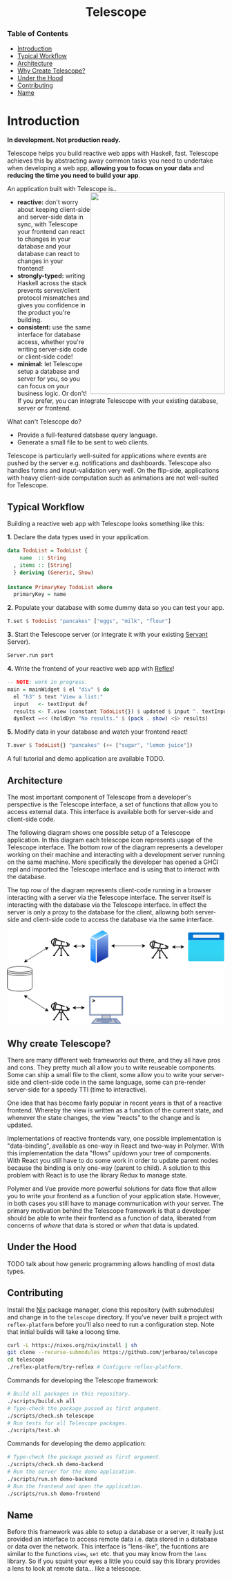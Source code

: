 <div align="center">

# Telescope

</div>

### Table of Contents
- [Introduction](#introduction)
- [Typical Workflow](#typical-workflow)
- [Architecture](#architecture)
- [Why Create Telescope?](#why-create-telescope)
- [Under the Hood](#under-the-hood)
- [Contributing](#contributing)
- [Name](#name)

# Introduction
**In development. Not production ready.**

Telescope helps you build reactive web apps with Haskell, fast. Telescope
achieves this by abstracting away common tasks you need to undertake when
developing a web app, **allowing you to focus on your data** and **reducing the
time you need to build your app**.

An application built with Telescope is..
<a href="https://unsplash.com/photos/_Sr03VSKIeg">
  <img width="311" height="466" src="https://images.unsplash.com/photo-1521268875244-13b6e2b31e30?ixlib=rb-1.2.1&ixid=eyJhcHBfaWQiOjEyMDd9&auto=format&fit=crop&w=634&q=80" align="right" />
</a>
- **reactive:** don't worry about keeping client-side and server-side data in
  sync, with Telescope your frontend can react to changes in your database and
  your database can react to changes in your frontend!
- **strongly-typed:** writing Haskell across the stack prevents server/client
  protocol mismatches and gives you confidence in the product you're building.
- **consistent:** use the same interface for database access, whether you're
  writing server-side code or client-side code!
- **minimal:** let Telescope setup a database and server for you, so you can
  focus on your business logic. Or don't! If you prefer, you can integrate
  Telescope with your existing database, server or frontend.

What can't Telescope do?
- Provide a full-featured database query language.
- Generate a small file to be sent to web clients.

Telescope is particularly well-suited for applications where events are pushed
by the server e.g. notifications and dashboards. Telescope also handles forms
and input-validation very well. On the flip-side, applications with heavy
client-side computation such as animations are not well-suited for Telescope.

## Typical Workflow
Building a reactive web app with Telescope looks something like this:

**1.** Declare the data types used in your application.

``` haskell
data TodoList = TodoList {
    name  :: String
  , items :: [String]
  } deriving (Generic, Show)

instance PrimaryKey TodoList where
  primaryKey = name
```

**2.** Populate your database with some dummy data so you can test your app.

``` haskell
T.set $ TodoList "pancakes" ["eggs", "milk", "flour"]
```

**3.** Start the Telescope server (or integrate it with your existing
[Servant](https://www.servant.dev/) Server).

``` haskell
Server.run port
```

**4.** Write the frontend of your reactive web app with [Reflex](https://reflex-frp.org/)!

``` haskell
-- NOTE: work in progress.
main = mainWidget $ el "div" $ do
  el "h3" $ text "View a list:"
  input   <- textInput def
  results <- T.view (constant TodoList{}) $ updated $ input ^. textInput_value
  dynText =<< (holdDyn "No results." $ (pack . show) <$> results)
```

**5.** Modify data in your database and watch your frontend react!

``` haskell
T.over $ TodoList{} "pancakes" (++ ["sugar", "lemon juice"])
```

A full tutorial and demo application are available TODO.
<!-- TODO: links to reflex-platform and other doc in demo/README.md -->

## Architecture
The most important component of Telescope from a developer's perspective is the
Telescope interface, a set of functions that allow you to access external data.
This interface is available both for server-side and client-side code.

The following diagram shows one possible setup of a Telescope application. In
this diagram each telescope icon represents usage of the Telescope interface.
The bottom row of the diagram represents a developer working on their machine
and interacting with a development server running on the same machine. More
specifically the developer has opened a GHCI repl and imported the Telescope
interface and is using that to interact with the database.

The top row of the diagram represents client-code running in a browser
interacting with a server via the Telescope interface. The server itself is
interacting with the database via the Telescope interface. In effect the server
is only a proxy to the database for the client, allowing both server-side and
client-side code to access the database via the same interface.

<!-- Parameterised, data source agnostic, alternate configuration. -->

<!-- Data is DRY. -->

<p align="center">
  <img src="diagram/diagram.png" />
</p>

## Why create Telescope?
There are many different web frameworks out there, and they all have pros and
cons. They pretty much all allow you to write reuseable components. Some can
ship a small file to the client, some allow you to write your server-side and
client-side code in the same language, some can pre-render server-side for a
speedy TTI (time to interactive).

One idea that has become fairly popular in recent years is that of a reactive
frontend. Whereby the view is written as a function of the current state, and
whenever the state changes, the view "reacts" to the change and is updated.

Implementations of reactive frontends vary, one possible implementation is
"data-binding", available as one-way in React and two-way in Polymer. With this
implementation the data "flows" up/down your tree of components. With React you
still have to do some work in order to update parent nodes because the binding
is only one-way (parent to child). A solution to this problem with React is to
use the library Redux to manage state.

Polymer and Vue provide more powerful solutions for data flow that allow you to
write your frontend as a function of your application state. However, in both
cases you still have to manage communication with your server. The primary
motivation behind the Telescope framework is that a developer should be able to
write their frontend as a function of data, liberated from concerns of *where*
that data is stored or *when* that data is updated.

## Under the Hood
TODO talk about how generic programming allows handling of most data types.

## Contributing
Install the [Nix](https://nixos.org/download.html) package manager, clone this
repository (with submodules) and change in to the `telescope` directory. If
you’ve never built a project with `reflex-platform` before you'll also need to
run a configuration step. Note that initial builds will take a looong time.

``` bash
curl -L https://nixos.org/nix/install | sh
git clone --recurse-submodules https://github.com/jerbaroo/telescope
cd telescope
./reflex-platform/try-reflex # Configure reflex-platform.
```

Commands for developing the Telescope framework:

``` bash
# Build all packages in this repository.
./scripts/build.sh all
# Type-check the package passed as first argument.
./scripts/check.sh telescope
# Run tests for all Telescope packages.
./scripts/test.sh
```

Commands for developing the demo application:

``` bash
# Type-check the package passed as first argument.
./scripts/check.sh demo-backend
# Run the server for the demo application.
./scripts/run.sh demo-backend
# Run the frontend and open the application.
./scripts/run.sh demo-frontend
```

## Name
Before this framework was able to setup a database or a server, it really just
provided an interface to access remote data i.e. data stored in a database or
data over the network. This interface is "lens-like", the fucntions are similar
to the functions `view`, `set` etc. that you may know from the `lens` library.
So if you squint your eyes a little you could say this library provides a lens
to look at remote data... like a telescope.
